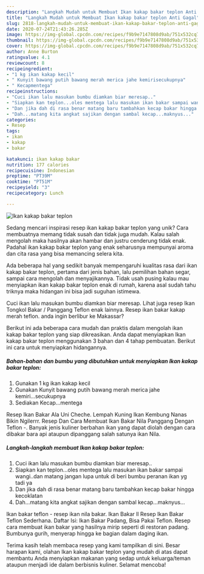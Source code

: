 ```yaml
---
description: "Langkah Mudah untuk Membuat Ikan kakap bakar teplon Anti Gagal"
title: "Langkah Mudah untuk Membuat Ikan kakap bakar teplon Anti Gagal"
slug: 2818-langkah-mudah-untuk-membuat-ikan-kakap-bakar-teplon-anti-gagal
date: 2020-07-24T21:43:26.285Z
image: https://img-global.cpcdn.com/recipes/f9b9e7147808d9ab/751x532cq70/ikan-kakap-bakar-teplon-foto-resep-utama.jpg
thumbnail: https://img-global.cpcdn.com/recipes/f9b9e7147808d9ab/751x532cq70/ikan-kakap-bakar-teplon-foto-resep-utama.jpg
cover: https://img-global.cpcdn.com/recipes/f9b9e7147808d9ab/751x532cq70/ikan-kakap-bakar-teplon-foto-resep-utama.jpg
author: Anne Burton
ratingvalue: 4.1
reviewcount: 8
recipeingredient:
- "1 kg ikan kakap kecil"
- " Kunyit bawang putih bawang merah merica jahe kemirisecukupnya"
- " Kecapmentega"
recipeinstructions:
- "Cuci ikan lalu masukan bumbu diamkan biar meresap.."
- "Siapkan kan teplon...oles mentega lalu masukan ikan bakar sampai wangi..dan matang jangan lupa untuk di beri bumbu peranan ikan yg tadi ya"
- "Dan jika dah di rasa benar matang baru tambahkan kecap bakar hingga kecoklatan"
- "Dah...matang kita angkat sajikan dengan sambal kecap...maknyus..."
categories:
- Resep
tags:
- ikan
- kakap
- bakar

katakunci: ikan kakap bakar 
nutrition: 177 calories
recipecuisine: Indonesian
preptime: "PT39M"
cooktime: "PT51M"
recipeyield: "3"
recipecategory: Lunch

---
```



![Ikan kakap bakar teplon](https://img-global.cpcdn.com/recipes/f9b9e7147808d9ab/751x532cq70/ikan-kakap-bakar-teplon-foto-resep-utama.jpg)

Sedang mencari inspirasi resep ikan kakap bakar teplon yang unik? Cara membuatnya memang tidak susah dan tidak juga mudah. Kalau salah mengolah maka hasilnya akan hambar dan justru cenderung tidak enak. Padahal ikan kakap bakar teplon yang enak seharusnya mempunyai aroma dan cita rasa yang bisa memancing selera kita.

Ada beberapa hal yang sedikit banyak mempengaruhi kualitas rasa dari ikan kakap bakar teplon, pertama dari jenis bahan, lalu pemilihan bahan segar, sampai cara mengolah dan menyajikannya. Tidak usah pusing kalau mau menyiapkan ikan kakap bakar teplon enak di rumah, karena asal sudah tahu triknya maka hidangan ini bisa jadi suguhan istimewa.

Cuci ikan lalu masukan bumbu diamkan biar meresap. Lihat juga resep Ikan Tongkol Bakar / Panggang Teflon enak lainnya. Resep ikan bakar kakap merah teflon. anda ingin berlibur ke Makassar?


Berikut ini ada beberapa cara mudah dan praktis dalam mengolah ikan kakap bakar teplon yang siap dikreasikan. Anda dapat menyiapkan Ikan kakap bakar teplon menggunakan 3 bahan dan 4 tahap pembuatan. Berikut ini cara untuk menyiapkan hidangannya.

<!--inarticleads1-->

##### Bahan-bahan dan bumbu yang dibutuhkan untuk menyiapkan Ikan kakap bakar teplon:

1. Gunakan 1 kg ikan kakap kecil
1. Gunakan  Kunyit bawang putih bawang merah merica jahe kemiri...secukupnya
1. Sediakan  Kecap...mentega


Resep Ikan Bakar Ala Uni Cheche. Lempah Kuning Ikan Kembung Nanas Bikin Ngilerrr. Resep Dan Cara Membuat Ikan Bakar Nila Panggang Dengan Teflon -. Banyak jenis kuliner berbahan ikan yang dapat diolah dengan cara dibakar bara api ataupun dipanggang salah satunya ikan Nila. 

<!--inarticleads2-->

##### Langkah-langkah membuat Ikan kakap bakar teplon:

1. Cuci ikan lalu masukan bumbu diamkan biar meresap..
1. Siapkan kan teplon...oles mentega lalu masukan ikan bakar sampai wangi..dan matang jangan lupa untuk di beri bumbu peranan ikan yg tadi ya
1. Dan jika dah di rasa benar matang baru tambahkan kecap bakar hingga kecoklatan
1. Dah...matang kita angkat sajikan dengan sambal kecap...maknyus...


Ikan bakar teflon - resep ikan nila bakar. Ikan Bakar ll Resep Ikan Bakar Teflon Sederhana. Daftar Isi: Ikan Bakar Padang, Bisa Pakai Teflon. Resep cara membuat ikan bakar yang hasilnya mirip seperti di restoran padang. Bumbunya gurih, menyerap hingga ke bagian dalam daging ikan. 

Terima kasih telah membaca resep yang kami tampilkan di sini. Besar harapan kami, olahan Ikan kakap bakar teplon yang mudah di atas dapat membantu Anda menyiapkan makanan yang sedap untuk keluarga/teman ataupun menjadi ide dalam berbisnis kuliner. Selamat mencoba!
